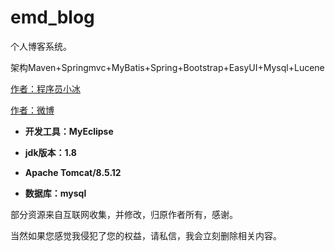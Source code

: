 # emd_blog

个人博客系统。

架构Maven+Springmvc+MyBatis+Spring+Bootstrap+EasyUI+Mysql+Lucene 

[作者：程序员小冰](https://gitee.com/mcxiaobing)

[作者：微博](http://weibo.com/mcxiaobing )


- **开发工具：MyEclipse**   

- **jdk版本：1.8** 

- **Apache Tomcat/8.5.12** 

- **数据库：mysql**

部分资源来自互联网收集，并修改，归原作者所有，感谢。

当然如果您感觉我侵犯了您的权益，请私信，我会立刻删除相关内容。
